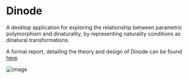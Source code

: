 Dinode
======
A desktop application for exploring the relationship between parametric polymorphism and dinaturality,
by representing naturality conditions as dinatural transformations.

A formal report, detailing the theory and design of Dinode can be found [here](https://github.com/brandonhewer/Dissertation).

![image](https://www.dropbox.com/s/4jby7q391nxywcw/petrinet.png?dl=1)
